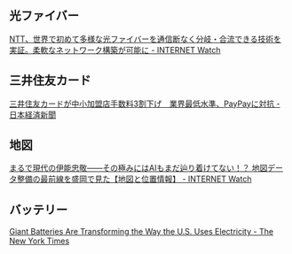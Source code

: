 ## 光ファイバー

[NTT、世界で初めて多様な光ファイバーを通信断なく分岐・合流できる技術を実証。柔軟なネットワーク構築が可能に - INTERNET Watch](https://internet.watch.impress.co.jp/docs/news/1588605.html)

## 三井住友カード

[三井住友カードが中小加盟店手数料3割下げ　業界最低水準、PayPayに対抗 - 日本経済新聞](https://www.nikkei.com/article/DGXZQOUB0761B0X00C24A5000000/)

## 地図

[まるで現代の伊能忠敬――その極みにはAIもまだ辿り着けてない！？ 地図データ整備の最前線を盛岡で見た【地図と位置情報】 - INTERNET Watch](https://internet.watch.impress.co.jp/docs/column/chizu3/1585542.html)

## バッテリー

[Giant Batteries Are Transforming the Way the U.S. Uses Electricity - The New York Times](https://www.nytimes.com/interactive/2024/05/07/climate/battery-electricity-solar-california-texas.html)
